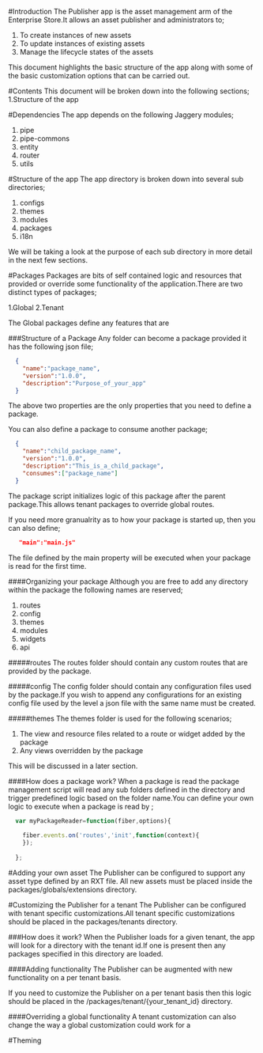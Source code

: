 #Introduction
The Publisher app is the asset management arm of the Enterprise Store.It allows an asset publisher and administrators to;
1. To create instances of new assets
2. To update instances of existing assets
2. Manage the lifecycle states of the assets

This document highlights the basic structure of the app along with some of the basic customization options that can be carried out.



#Contents
This document will be broken down into the following sections;
1.Structure of the app

#Dependencies
The app depends on the following Jaggery modules;

1. pipe
2. pipe-commons
3. entity
4. router
5. utils

#Structure of the app
The app directory is broken down into several sub directories;

1. configs
2. themes
3. modules
4. packages
5. i18n

We will be taking a look at the purpose of each sub directory in more detail in the next few sections.

#Packages
Packages are bits of self contained logic and resources that provided or override some functionality of the application.There are two distinct types of packages;

1.Global
2.Tenant

The Global packages define any features that are 

###Structure of a Package
Any folder can become a package provided it has the following json file;

```json
  {
    "name":"package_name",
    "version":"1.0.0",
    "description":"Purpose_of_your_app"
  }
```

The above two properties are the only properties that you need to define a package.

You can also define a package to consume another package;

```json
  {
    "name":"child_package_name",
    "version":"1.0.0",
    "description":"This_is_a_child_package",
    "consumes":["package_name"]
  }
```

The package script initializes logic of this package after the parent package.This allows tenant packages to override global routes.

If you need more granualrity as to how your package is started up, then you can also define;

```json
   "main":"main.js"
```

The file defined by the main property will be executed when your package is read for the first time.

####Organizing your package
Although you are free to add any directory within the package the following names are reserved;

1. routes
2. config
3. themes
4. modules
5. widgets
6. api

#####routes
The routes folder should contain any custom routes that are provided by the package.

#####config
The config folder should contain any configuration files used by the package.If you wish to append any configurations for an existing config file used by the level a json file with the same name must be created.

#####themes
The themes folder is used for the following scenarios;
1. The view and resource files related to a route or widget added by the package
2. Any views overridden by the package

This will be discussed in a later section.

####How does a package work?
When a package is read the package management script will read any sub folders defined in the directory and trigger predefined logic based on the folder name.You can define your own logic to execute when a package is read by ;

```javascript
  var myPackageReader=function(fiber,options){
  
    fiber.events.on('routes','init',function(context){
    });
    
  };
```

#Adding your own asset
The Publisher can be configured to support any asset type defined by an RXT file. All new assets must be placed inside the packages/globals/extensions directory.

#Customizing the Publisher for a tenant
The Publisher can be configured with tenant specific customizations.All tenant specific customizations should be placed in the packages/tenants directory.

###How does it work?
When the Publisher loads for a given tenant, the app will look for a directory with the tenant id.If one is present then any packages specified in this directory are loaded.

####Adding functionality
The Publisher can be augmented with new functionality on a per tenant basis.

If you need to customize the Publisher on a per tenant basis then this logic should be placed in the /packages/tenant/{your_tenant_id} directory.

####Overriding a global functionality
A tenant customization can also change the way a global customization could work for a 


#Theming

